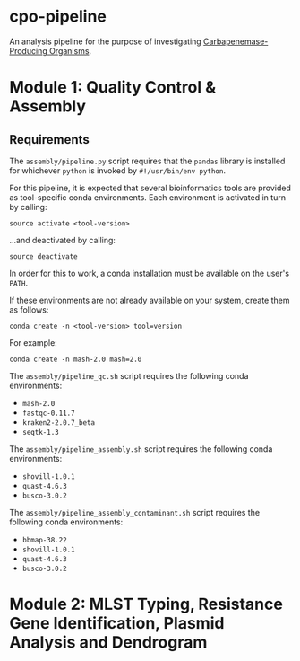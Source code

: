 # cpo-pipeline

An analysis pipeline for the purpose of investigating [Carbapenemase-Producing Organisms](https://en.wikipedia.org/wiki/Carbapenem-resistant_enterobacteriaceae).

# Module 1: Quality Control & Assembly

## Requirements

The `assembly/pipeline.py` script requires that the `pandas` library is installed for whichever `python` is invoked by `#!/usr/bin/env python`.

For this pipeline, it is expected that several bioinformatics tools are provided as tool-specific conda environments. Each environment is activated in turn by calling:

```
source activate <tool-version>
```

...and deactivated by calling:

```
source deactivate
```

In order for this to work, a conda installation must be available on the user's `PATH`.

If these environments are not already available on your system, create them as follows:

```
conda create -n <tool-version> tool=version
```

For example:

```
conda create -n mash-2.0 mash=2.0
```

The `assembly/pipeline_qc.sh` script requires the following conda environments:

 - `mash-2.0`
 - `fastqc-0.11.7`
 - `kraken2-2.0.7_beta`
 - `seqtk-1.3`

The `assembly/pipeline_assembly.sh` script requires the following conda environments:

 - `shovill-1.0.1`
 - `quast-4.6.3`
 - `busco-3.0.2`

The `assembly/pipeline_assembly_contaminant.sh` script requires the following conda environments:

 - `bbmap-38.22`
 - `shovill-1.0.1`
 - `quast-4.6.3`
 - `busco-3.0.2`

# Module 2: MLST Typing, Resistance Gene Identification, Plasmid Analysis and Dendrogram
